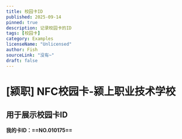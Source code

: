 ```yaml
---
title: 校园卡ID
published: 2025-09-14
pinned: true
description: 记录校园卡的ID
tags: [校园卡]
category: Examples
licenseName: "Unlicensed"
author: Fish
sourceLink: "没有~"
draft: false
---
```


# [颍职] NFC校园卡-颍上职业技术学校

## 用于展示校园卡ID

**我的卡ID：==NO.010175==**
